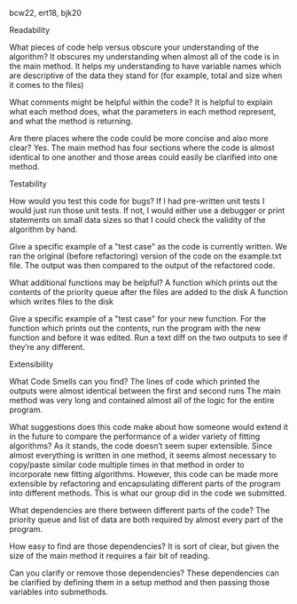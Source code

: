 bcw22, ert18, bjk20

Readability

What pieces of code help versus obscure your understanding of the algorithm?
It obscures my understanding when almost all of the code is in the main method.
It helps my understanding to have variable names which are descriptive of the data they stand for (for example, total and size when it comes to the files)

What comments might be helpful within the code?
It is helpful to explain what each method does, what the parameters in each method represent, and what the method is returning.

Are there places where the code could be more concise and also more clear?
Yes. The main method has four sections where the code is almost identical to one another and those areas could easily be clarified into one method.

Testability

How would you test this code for bugs?
If I had pre-written unit tests I would just run those unit tests. If not, I would either use a debugger or print statements on small data sizes so that I could check the validity of the algorithm by hand.

Give a specific example of a "test case" as the code is currently written.
We ran the original (before refactoring) version of the code on the example.txt file. The output was then compared to the output of the refactored code.

What additional functions may be helpful?
A function which prints out the contents of the priority queue after the files are added to the disk
A function which writes files to the disk

Give a specific example of a "test case" for your new function.
For the function which prints out the contents, run the program with the new function and before it was edited. Run a text diff on the two outputs to see if they’re any different.

Extensibility

What Code Smells can you find?
The lines of code which printed the outputs were almost identical between the first and second runs
The main method was very long and contained almost all of the logic for the entire program.

What suggestions does this code make about how someone would extend it in the future to compare the performance of a wider variety of fitting algorithms?
As it stands, the code doesn’t seem super extensible. Since almost everything is written in one method, it seems almost necessary to copy/paste similar code multiple times in that method in order to incorporate new fitting algorithms.
However, this code can be made more extensible by refactoring and encapsulating different parts of the program into different methods. This is what our group did in the code we submitted.

What dependencies are there between different parts of the code?
The priority queue and list of data are both required by almost every part of the program.

How easy to find are those dependencies?
It is sort of clear, but given the size of the main method it requires a fair bit of reading.

Can you clarify or remove those dependencies?
These dependencies can be clarified by defining them in a setup method and then passing those variables into submethods.

